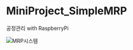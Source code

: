 # MiniProject_SimpleMRP
공정관리 with RaspberryPi

![MRP시스템](https://user-images.githubusercontent.com/73567433/126457334-338fa2ce-e6f3-40e3-b50f-e90b8b8bc2ad.gif)

